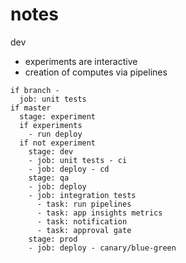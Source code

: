 # notes
dev
- experiments are interactive
- creation of computes via pipelines

```
if branch - 
  job: unit tests
if master
  stage: experiment
  if experiments
    - run deploy
  if not experiment
    stage: dev
    - job: unit tests - ci
    - job: deploy - cd
    stage: qa
    - job: deploy
    - job: integration tests
      - task: run pipelines
      - task: app insights metrics
      - task: notification 
      - task: approval gate
    stage: prod
    - job: deploy - canary/blue-green
```